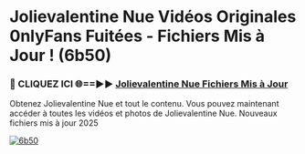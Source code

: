 # Jolievalentine Nue Vidéos Originales 0nlyFans Fuitées - Fichiers Mis à Jour ! (6b50)

<h3>🔴 CLIQUEZ ICI 🌐==►► <a href="https://tinyurl.com/2pmr4ezf" rel="nofollow">Jolievalentine Nue Fichiers Mis à Jour</a></h3>

Obtenez Jolievalentine Nue et tout le contenu. Vous pouvez maintenant accéder à toutes les vidéos et photos de Jolievalentine Nue. Nouveaux fichiers mis à jour 2025

[![6b50](https://i.imgur.com/6SNvagu.gif)](https://tinyurl.com/2pmr4ezf)
